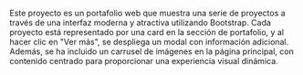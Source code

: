 Este proyecto es un portafolio web que muestra una serie de proyectos a través de una interfaz moderna y atractiva utilizando Bootstrap. Cada proyecto está representado por una card en la sección de portafolio, y al hacer clic en "Ver más", se despliega un modal con información adicional. Además, se ha incluido un carrusel de imágenes en la página principal, con contenido centrado para proporcionar una experiencia visual dinámica.
